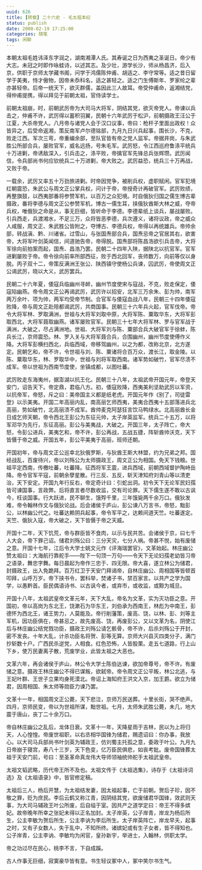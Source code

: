 ```yaml
---
uuid: 626
title: [转载] 二十六史 - 毛太祖本纪
status: publish
date: 2008-02-19 17:25:00
categories: 随笔
tags: 闲聊
---
```

本朝太祖毛姓讳泽东字润之，湖南湘潭人氏。其寿诞之日为西夷之圣诞日。帝少有大志。未冠之时即作咏蛙诗，以述其志。及少壮，游学长沙，师从杨昌济，后入京，供职于京师太学藏书阁，问学于鸿儒陈仲甫、胡适之、李守常等。适之昔日留学于美夷，恃才傲物，因帝未忝科名，适之甚轻之。适之门生傅斯年、罗家纶之辈亦甚轻帝。后帝一统天下，欲灭群儒，盖因此三人故耳。帝受仲甫命，返湘结党，得仲甫提携，得以拜见于前朝太祖，官侍读学士。

前朝太祖崩，时，前朝武厉帝为大司马大将军，阴结其党，欲灭帝党人。帝谏以兵击之，仲甫不许，武厉得以蓄积羽翼，民朝十六年武厉于松沪，前朝摄政王汪公于江夏，大杀帝党人。八月帝与诸党人会于汉口议事，帝曰：枪杆子里面出政权！众皆异之，后受命返湘，策反南军卢尔德铭部，九月九日兴兵起事，围长沙，不克，败走江西。军次三弯，帝重编余部，至队官皆有帝之党人监军。帝据井岗，与朱武胜公所部合兵，屡败官军，威名远扬，号朱毛军。武厉怒，令江西巡府鲁涤平统兵十万进剿，帝诱敌深入，引兵击之，涤平败，帝擒官军先锋总兵张辉瓒。武厉闻信，令兵部尚书何应钦统兵二十万进剿，帝大败之。武厉益恐，统兵三十万再战，又败于帝。

一载余，武厉又率五十万劲旅进剿。时帝因党争，被削兵权，虚职赋闲。官军犯境红朝震恐，朱武公与周文正公掌兵权，问计于帝，帝授奇计再破官军。武厉败绩，再整旗鼓，以西夷部番将参赞军机，以百万之众犯境。时自俄狄归国之儒生博古辈摄政，番将李德与周文正公参赞军机，博古一儒生耳，挟俄狄酋斯大林之威，夺帝兵权，唯俄狄之命是从，事无巨细，皆听命于李德。李德辈纸上谈兵，屡战屡败。引兵西走，兵渡湘水，不足三万，众将皆恶李德，兵次遵义，诸将议政，帝之威众人咸服，周文正、朱武胜公皆附之，夺博古、李德兵权，帝得以再统雄兵。帝帅余部，转战滇、黔、川诸省。过雪山，与张国焘部合兵，国焘忌帝之官居其右，欲害帝，大将军叶剑英闻信，间道驰告帝，帝得脱。国焘部将陈昌浩欲引兵击帝，大将军徐向前拍案而起，国焘、昌浩乃罢。民朝二十四年入陕，据陕北以抗官军。官军进剿屡败于帝。帝令徐向前率所部西征，败于西北回军，丧师数万，向前等仅以身脱。丙子双十二，帝策反满洲王张公、陕西镇守使杨公兵谏，囚武厉，帝使周文正公谒武厉，晓以大义，武厉罢兵。

<!--more-->

民朝二十六年夏，倭寇兵临幽州寻衅，幽州节度使宋与寇战，不克，败走保定，倭寇陷幽燕。帝令周文正公再谒武厉，武厉许以招安，北军三万余朱、彭为帅，南军两万余叶、项为帅，两军均受帝节制。合官军与倭寇血战八年，民朝三十四年倭寇败降，帝与周文正赴陪都谒武厉，共商国事。民朝三十六年兵火起，官军伐帝。帝令大将军林、罗取满洲，世祖与大将军刘取中原，大将军陈、粟取华东，大将军彭取西北，大将军聂取幽燕。诸军屡败官军。民朝三十七年大将军林、罗与官军战于满洲，大破之，尽占满洲地。世祖、大将军刘与陈、粟部合兵大破官军于徐蚌，陈兵长江，京师震恐。林、罗入关与大将军聂合兵，合围幽州，幽州节度使傅作义降。大将军彭横扫西北，兵临西域，帝移驾幽州，以之为都，改称北京，北方遂定。民朝乞和，帝不许，令世祖与刘、陈、粟诸将合百万众，渡长江，取金陵。以陈、粟取华东，林、罗取华中，世祖与刘将军取西南。诸军势如破竹，官军尽溃不成军。帝以世祖为西南节度使，坐镇成都，以图吐蕃。

武厉败走东海夷州，据澎湖以抗王化。民朝三十八年，太祖武帝开国元年，帝登天安门，诏告天下。帝定鼎，君临八方。初，倭寇败降，西夷美利坚助武厉以军资，以抗帝军，帝怒，斥之曰：美帝国主义都是纸老虎。开国元年作《别了，司徒雷登》以示美夷。开国二年高丽内乱，南高丽乞师西夷，美夷合西夷十五部落进兵北高丽，势如破竹，北高丽溃不成军。酋帅麦克阿瑟狂言饮马鸭绿水。北高丽酋长金日成乞师天朝，帝令西北王彭公为东征元帅，太子岸英监军。统兵二十五万，以将军邓华为先行，东征高丽。彭公与美夷战，大破之。开国三年，太子阵亡，帝大怒，令彭公进兵，美夷乞和，帝不许，彭公再战，五战五捷，阵斩酋帅沃克，天下皆慑于帝之威。开国五年，彭公平美夷于高丽，班师还朝。

开国初年，帝与周文正公巡幸北狄俄罗斯，与狄酋王斯大林盟，约为兄弟之邦。国经战乱，百废待兴，帝以刘殇公为太师摄政王，周文正公为相国。免天下钱粮。世祖平定西南，传檄吐蕃，吐蕃降。征西将军王震，进兵西域，前朝西域督护陶峙岳降。帝令官军平寇，前朝余孽星散。行三反、五反，斩天津知府刘青山等以清吏治，天下安定。开国九年行反右，帝定奇计曰：引蛇出洞。初令天下无论军民妇孺皆可谏国事，言政弊。后将直言者尽数收监，交有司论罪。天下儒生遂不敢以古讽今，枉谈国事。行大跃进，民不聊生，饿殍千里，三年饿毙两千余万口。俄狄发难，帝令翰林作文与俄狄论战。后会诸侯于庐山，彭公谏八万言书，帝怒，黜彭公，以林幽公代之。吐蕃达赖阴兵起事，帝令军平之，达赖间道天竺。吐蕃遂定。天竺、俄狄入寇，帝大破之，天下皆慑于帝之天威。

开国十二年，天下饥荒，帝与群臣皆不食肉，以示与民共苦。会诸侯于京，曰七千人大会，帝下罪己诏。储君刘殇公曰：三分天灾，七分人祸。帝甚不悦，始有废储之意。开国十七年，江后令大学士姚文元作《评海瑞罢官》，文革始起。林庄幽公赞太祖曰：大海航行靠舵手——陛下一句顶一万句——令天下无论妇孺老幼皆习帝之语录，舞忠字舞。每日晨起为帝作三忠于、四无限。帝大喜，遂立林公为储君，封摄政王，出入免跪拜。百万红卫于天安门拜谒帝，自林庄幽公、周相国等皆顿首叩拜，山呼万岁。帝下挟书令，罢科举，焚诸子书，禁百家言。以共产之学为国学，以愚黔首。臣民偶语诗书、以古讽今者，或弃市，或收监，或黥为城旦。

开国十八年，太祖武皇帝文革元年，天下大乱，帝名为文革，实为灭功臣之意。开国初，帝以高岗为东北王，饶漱石为华东王，刘伯承为西南王，林彪为中南王，彭德怀为西北王，诸王势力，人莫能及。帝行削藩策，废高、饶，以林、彭、刘等主军机，因功臣俱在，帝甚忌之，故先废高、饶，再废彭公，又以文革为名，阴使江后与林庄幽公结党戮功臣，摄政王刘殇公请乞骸骨，帝不许，后杀刘殇公于开封，密不发丧。十年大乱，计杀功臣名将贺、彭等无算。京师大兴县灭四类分子，满门抄斩数十户。广西民杀逆党，人相食。红色恐怖，人皆股栗。走五七道路，行上山下乡，使万民妻离子散，荒废学业，此皆太祖之大恶也。

文革六年，再会诸侯于庐山，林公令大学士陈伯达谏，欲加帝尊号，帝不许。有废储之意。摄政王林庄幽公不得已谋叛，欲弑帝。帝令周文正公平叛，林公北逃，与王妃叶群、王世子立果均身死漠北。帝诏上海知府王洪文入京，加王爵。欲立为储君，因周相国、朱太师等勋臣力谏乃罢。

文革十一年，相国周文正公薨，天下悲泣，京师万民送葬。十里长街，哭不绝声。四月，京师民变，帝以为世祖所谋，黜世祖。七月，太师朱武胜公薨，未几，地大震于唐山，丧丁二十余万口。

帝自林庄幽公之乱后，龙体日衰。文革十一年，天降星雨于吉林，民以为上将归天，人心惶惶。帝废世祖职，以右丞相华国锋为储君，赐遗诏曰：你办事，我放心。以大司马兵部尚书叶剑英为辅政王，仿刘蜀主托孤之意，委政于叶公。九月九日帝崩于寝宫，寿八十三岁，天下色变，亿万臣民俱悲，如丧考妣。废帝国锋葬太祖于天安门前，号曰：至圣革命真龙伟大导师领袖统帅舵手太祖武皇帝。

太祖文韬武略，历代帝王所不及也。太祖文传于《太祖选集》，诗存于《太祖诗词选》及《太祖语录》中，皆官修定稿。

太祖后三人，杨后开慧，为太祖结发妻，因太祖起事，亡于前朝。贺后子珍，因不敬之罪，贬为庶民。李后云鹤又称江青，因阴结其党，欲废储君华国锋，效武则天事，为大司马辅政王叶公所废，后自缢于室。因共产之道学定曰：帝王不得多嫔妃。故帝晚年所幸之张妃未得以正名加封。太子岸英，公子岸青，岸龙为杨后所生，公主李敏为贺后所生，公主李讷为李后所生。太子岸英阵亡，岸龙早夭，起事之时，又有子女数人，失于乱中，不知所终。诸嫔妃或有生子女者，皆不得知也。公子岸青，公主李讷、李敏均为闲官，皇孙新宇，举进士，入翰林，供职太学。

帝之功过尽在民心，桃李不言，下自成蹊。  

古人作事无巨细，寂寞豪华皆有意。书生轻议冢中人，冢中笑尔书生气。

